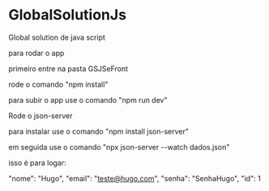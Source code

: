 # GlobalSolutionJs
Global solution de java script

para rodar o app

primeiro entre na pasta GSJSeFront

rode o comando "npm install"

para subir o app use o comando "npm run dev"


Rode o json-server

para instalar use o comando "npm install json-server"

em seguida use o comando "npx  json-server --watch dados.json"


isso é para logar:

"nome": "Hugo",
"email": "teste@hugo.com",
"senha": "SenhaHugo",
"id": 1

    